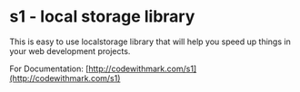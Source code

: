 # s1 - local storage library
This is easy to use localstorage library that will help you speed up things in your web development projects.

For Documentation: [http://codewithmark.com/s1](http://codewithmark.com/s1)
